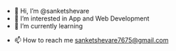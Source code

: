 - 👋 Hi, I’m @sanketshevare
- 👀 I’m interested in App and Web Development
- 🌱 I’m currently learning  
<!-- - 💞️ I’m looking to collaborate on ... -->
- 📫 How to reach me sanketshevare7675@gmail.com

<!---
sanketshevare/sanketshevare is a ✨ special ✨ repository because its `README.md` (this file) appears on your GitHub profile.
You can click the Preview link to take a look at your changes.
--->
